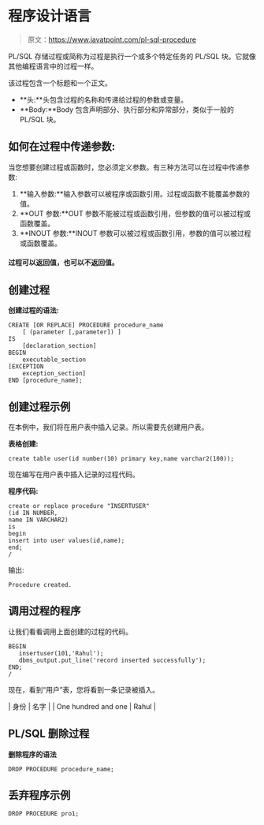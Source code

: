 # 程序设计语言

> 原文：<https://www.javatpoint.com/pl-sql-procedure>

PL/SQL 存储过程或简称为过程是执行一个或多个特定任务的 PL/SQL 块。它就像其他编程语言中的过程一样。

该过程包含一个标题和一个正文。

*   **头:**头包含过程的名称和传递给过程的参数或变量。
*   **Body:**Body 包含声明部分、执行部分和异常部分，类似于一般的 PL/SQL 块。

## 如何在过程中传递参数:

当您想要创建过程或函数时，您必须定义参数。有三种方法可以在过程中传递参数:

1.  **输入参数:**输入参数可以被程序或函数引用。过程或函数不能覆盖参数的值。
2.  **OUT 参数:**OUT 参数不能被过程或函数引用，但参数的值可以被过程或函数覆盖。
3.  **INOUT 参数:**INOUT 参数可以被过程或函数引用，参数的值可以被过程或函数覆盖。

#### 过程可以返回值，也可以不返回值。

## 创建过程

**创建过程的语法:**

```
CREATE [OR REPLACE] PROCEDURE procedure_name
    [ (parameter [,parameter]) ]
IS
    [declaration_section]
BEGIN
    executable_section
[EXCEPTION
    exception_section]
END [procedure_name];

```

## 创建过程示例

在本例中，我们将在用户表中插入记录。所以需要先创建用户表。

**表格创建:**

```
create table user(id number(10) primary key,name varchar2(100));

```

现在编写在用户表中插入记录的过程代码。

**程序代码:**

```
create or replace procedure "INSERTUSER"  
(id IN NUMBER,  
name IN VARCHAR2)  
is  
begin  
insert into user values(id,name);  
end;  
/     

```

输出:

```
Procedure created.

```

## 调用过程的程序

让我们看看调用上面创建的过程的代码。

```
BEGIN  
   insertuser(101,'Rahul');
   dbms_output.put_line('record inserted successfully');  
END;  
/  

```

现在，看到“用户”表，您将看到一条记录被插入。

| 身份 | 名字 |
| One hundred and one | Rahul |

## PL/SQL 删除过程

**删除程序的语法**

```
DROP PROCEDURE procedure_name; 

```

## 丢弃程序示例

```
DROP PROCEDURE pro1;

```